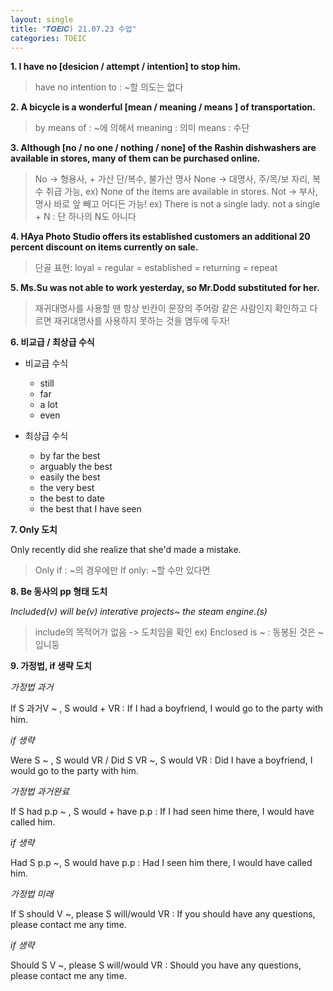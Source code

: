 ```yaml
---
layout: single
title: "𝑻𝑶𝑬𝑰𝑪) 21.07.23 수업"
categories: TOEIC
---
```


**1. I have no [desicion / attempt / intention] to stop him.**  

> have no intention to : ~할 의도는 없다  

**2. A bicycle is a wonderful [mean / meaning / means ] of transportation.**  

> by means of : ~에 의해서
> meaning : 의미
> means : 수단  

**3. Although [no / no one / nothing / none] of the Rashin dishwashers are available in stores, many of them can be purchased online.**  

> No -> 형용사, + 가산 단/복수, 불가산 명사
> None -> 대명사, 주/목/보 자리, 복수 취급 가능, ex) None of the items are available in stores.
> Not -> 부사, 명사 바로 앞 빼고 어디든 가능! ex) There is not a single lady.
> not a single + N : 단 하나의 N도 아니다  

**4. HAya Photo Studio offers its established customers an additional 20 percent discount on items currently on sale.**  

> 단골 표현: loyal = regular = established = returning = repeat  

**5. Ms.Su was not able to work yesterday, so Mr.Dodd substituted for her.**  

> 재귀대명사를 사용할 땐 항상 빈칸이 문장의 주어랑 같은 사람인지 확인하고 다르면 재귀대명사를 사용하지 못하는 것을 염두에 두자!

**6. 비교급 / 최상급 수식**  

+ 비교급 수식
  + still
  + far
  + a lot
  + even  

+ 최상급 수식
  + by far the best
  + arguably the best
  + easily the best
  + the very best
  + the best to date
  + the best that I have seen  

**7. Only 도치**  

Only recently did she realize that she'd made a mistake.  

> Only if : ~의 경우에만
> If only: ~할 수만 있다면

**8. Be 동사의 pp 형태 도치**  

_Included(v)_ _will be(v)_ _interative projects~ the steam engine.(s)_

> include의 목적어가 없음 -> 도치임을 확인
> ex) Enclosed is ~ :  동봉된 것은 ~입니둥

**9. 가정법, if 생략 도치**  

_가정법 과거_

If S 과거V ~ , S would + VR : If I had a boyfriend, I would go to the party with him.

_if 생략_

Were S ~ , S would VR / Did S VR ~, S would VR : Did I have a boyfriend, I would go to the party with him.

_가정법 과거완료_

If S had p.p ~ , S would + have p.p : If I had seen hime there, I would have called him.

_if 생략_

Had S p.p ~, S would have p.p : Had I seen him there, I would have called him.

_가정법 미래_

If S should V ~, please S will/would VR : If you should have any questions, please contact me any time.

_if 생략_

Should S V ~, please S will/would VR : Should you have any questions, please contact me any time.

